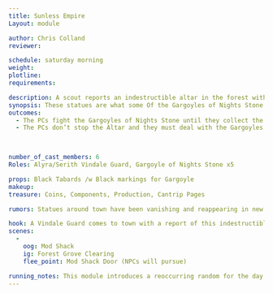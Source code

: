 ```yaml
---
title: Sunless Empire
Layout: module

author: Chris Colland
reviewer: 

schedule: saturday morning
weight: 
plotline: 
requirements: 

description: A scout reports an indestructible altar in the forest with 7 slots for what look to be small statues to be placed. 
synopsis: These statues are what some Of the Gargoyles of Nights Stone drop when killed. Once they have 7 they can place them in the Altar and the Gargoyles will stop attacking the area freely. This module begins with a few waves of Randoms and the dropping of the first Statue, Until the Altar is “disabled” the Gargoyles will spawn occasionally and come hunting the remaining pieces to reclaim them. The Gargoyles will spawn every hour on the hour until they are “disabled”
outcomes: 
  - The PCs fight the Gargoyles of Nights Stone until they collect the statues and disable to Altar to end the hourly spawning
  - The PCs don’t stop the Altar and they must deal with the Gargoyles on the hour all day and night

 

number_of_cast_members: 6
Roles: Alyra/Serith Vindale Guard, Gargoyle of Nights Stone x5

props: Black Tabards /w Black markings for Gargoyle
makeup: 
treasure: Coins, Components, Production, Cantrip Pages

rumors: Statues around town have been vanishing and reappearing in new locations. No rhyme or reason to the movements or who is doing this. Very odd that it just started now and there is no evidence to how it is happening.

hook: A Vindale Guard comes to town with a report of this indestructible altar in the woods with 7 places for something to set in them
scenes: 
  - 
    oog: Mod Shack
    ig: Forest Grove Clearing
    flee_point: Mod Shack Door (NPCs will pursue)

running_notes: This module introduces a reoccurring random for the day till it is solved. The PCs will think they are going to be found differently but on each way of randoms a Gargoyle will drop 1 of the mini resin statues they need. If they do it the normal way, it will take 7 randoms. If they discover the button on the box, this will accelerate the Gargoyles spawn so it can be completed quicker. There will be a hint given by the Vindale Guard. This goes from randoms to a module to randoms back to solved with the players being able to keep the statues when they magic is drained from them.
---
```

